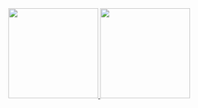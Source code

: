  <div>
  <a href="https://github.com/xxxHypeBoi">
  <img height="180em" src="https://github-readme-stats.vercel.app/api?username=xxxHypeBoi&show_icons=true&theme=dracula&include_all_commits=true&count_private=true"/>
  <img height="180em" src="https://github-readme-stats.vercel.app/api/top-langs/?username=xxxHypeBoi&layout=compact&langs_count=7&theme=dracula"/>
</div>
<!---
xxxHypeBoi/xxxHypeBoi is a ✨ special ✨ repository because its `README.md` (this file) appears on your GitHub profile.
You can click the Preview link to take a look at your changes.
--->
